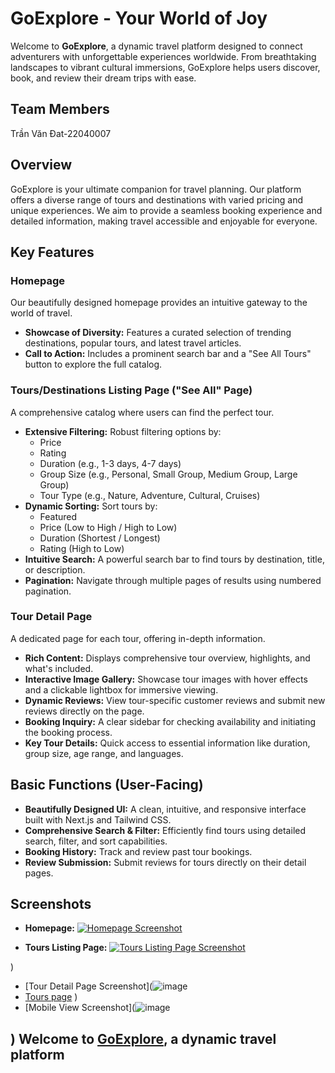 # GoExplore - Your World of Joy

Welcome to **GoExplore**, a dynamic travel platform designed to connect adventurers with unforgettable experiences worldwide. From breathtaking landscapes to vibrant cultural immersions, GoExplore helps users discover, book, and review their dream trips with ease.

## Team Members
Trần Văn Đat-22040007

## Overview

GoExplore is your ultimate companion for travel planning. Our platform offers a diverse range of tours and destinations with varied pricing and unique experiences. We aim to provide a seamless booking experience and detailed information, making travel accessible and enjoyable for everyone.

## Key Features

### Homepage
Our beautifully designed homepage provides an intuitive gateway to the world of travel.
* **Showcase of Diversity:** Features a curated selection of trending destinations, popular tours, and latest travel articles.
* **Call to Action:** Includes a prominent search bar and a "See All Tours" button to explore the full catalog.

### Tours/Destinations Listing Page ("See All" Page)
A comprehensive catalog where users can find the perfect tour.
* **Extensive Filtering:** Robust filtering options by:
    * Price
    * Rating
    * Duration (e.g., 1-3 days, 4-7 days)
    * Group Size (e.g., Personal, Small Group, Medium Group, Large Group)
    * Tour Type (e.g., Nature, Adventure, Cultural, Cruises)
* **Dynamic Sorting:** Sort tours by:
    * Featured
    * Price (Low to High / High to Low)
    * Duration (Shortest / Longest)
    * Rating (High to Low)
* **Intuitive Search:** A powerful search bar to find tours by destination, title, or description.
* **Pagination:** Navigate through multiple pages of results using numbered pagination.

### Tour Detail Page
A dedicated page for each tour, offering in-depth information.
* **Rich Content:** Displays comprehensive tour overview, highlights, and what's included.
* **Interactive Image Gallery:** Showcase tour images with hover effects and a clickable lightbox for immersive viewing.
* **Dynamic Reviews:** View tour-specific customer reviews and submit new reviews directly on the page.
* **Booking Inquiry:** A clear sidebar for checking availability and initiating the booking process.
* **Key Tour Details:** Quick access to essential information like duration, group size, age range, and languages.

## Basic Functions (User-Facing)

* **Beautifully Designed UI:** A clean, intuitive, and responsive interface built with Next.js and Tailwind CSS.
* **Comprehensive Search & Filter:** Efficiently find tours using detailed search, filter, and sort capabilities.
* **Booking History:** Track and review past tour bookings.
* **Review Submission:** Submit reviews for tours directly on their detail pages.


## Screenshots


* **Homepage:** [![Homepage Screenshot](https://github.com/user-attachments/assets/4b0df758-380b-4e60-a392-67a52886d160)](https://go-explore-your-vercel-app.vercel.app/)

* **Tours Listing Page:** [![Tours Listing Page Screenshot](https://github.com/user-attachments/assets/c93b5d2e-25c6-43a0-b97c-faac673a75d5)](https://go-explore-your-vercel-app.vercel.app/destinations)

)
* [Tour Detail Page Screenshot](![image](https://github.com/user-attachments/assets/22d20edc-9471-47cb-806a-d580c01b03a2)
* [Tours page](![image](https://github.com/user-attachments/assets/380f526f-7eca-43b8-900a-cd3f469e15e7)
)
)
* [Mobile View Screenshot](![image](https://github.com/user-attachments/assets/ae63d4fe-c0dc-4db1-8769-d3860b5746fa)

)
Welcome to [GoExplore](https://go-explore-your-vercel-app.vercel.app/), a dynamic travel platform
---
